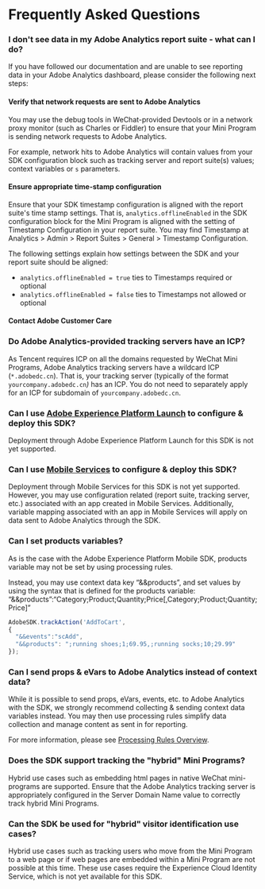 # Frequently Asked Questions

### I don't see data in my Adobe Analytics report suite - what can I do?

If you have followed our documentation and are unable to see reporting data in your Adobe Analytics dashboard, please consider the following next steps:

#### Verify that network requests are sent to Adobe Analytics

You may use the debug tools in WeChat-provided Devtools or in a network proxy monitor \(such as Charles or Fiddler\) to ensure that your Mini Program is sending network requests to Adobe Analytics.

For example, network hits to Adobe Analytics will contain values from your SDK configuration block such as tracking server and report suite\(s\) values; context variables or `s` parameters.

#### Ensure appropriate time-stamp configuration

Ensure that your SDK timestamp configuration is aligned with the report suite's time stamp settings. That is, `analytics.offlineEnabled` in the SDK configuration block for the Mini Program is aligned with the setting of Timestamp Configuration in your report suite. You may find Timestamp at  Analytics &gt; Admin &gt; Report Suites &gt; General &gt; Timestamp Configuration.

The following settings explain how settings between the SDK and your report suite should be aligned:

* `analytics.offlineEnabled = true` ties to Timestamps required or optional
* `analytics.offlineEnabled = false` ties to Timestamps not allowed or optional       

#### Contact Adobe Customer Care



### Do Adobe Analytics-provided tracking servers have an ICP?

As Tencent requires ICP on all the domains requested by WeChat Mini Programs, Adobe Analytics tracking servers have a wildcard ICP \(`*.adobedc.cn`\). That is, your tracking server \(typically of the format `yourcompany.adobedc.cn`_\)_ has an ICP. You do not need to separately apply for an ICP for subdomain of `yourcompany.adobedc.cn`.

### Can I use [Adobe Experience Platform Launch](https://launch.adobe.com) to configure & deploy this SDK?

Deployment through Adobe Experience Platform Launch for this SDK is not yet supported.

### Can I use [Mobile Services](https://mobilemarketing.adobe.com) to configure & deploy this SDK?

Deployment through Mobile Services for this SDK is not yet supported. However, you may use configuration related \(report suite, tracking server, etc.\) associated with an app created in Mobile Services. Additionally, variable mapping associated with an app in Mobile Services will apply on data sent to Adobe Analytics through the SDK.

### Can I set products variables?

As is the case with the Adobe Experience Platform Mobile SDK, products variable may not be set by using processing rules.

Instead,  you may use context data key “&&products”, and set values by using the syntax that is defined for the products variable: “&&products”:“Category;Product;Quantity;Price\[,Category;Product;Quantity;Price\]”

```javascript
AdobeSDK.trackAction('AddToCart',
{
  "&&events":"scAdd",
  "&&products": ";running shoes;1;69.95,;running socks;10;29.99"
});
```

### Can I send props & eVars to Adobe Analytics instead of context data?

While it is possible to send props, eVars, events, etc. to Adobe Analytics with the SDK, we strongly recommend collecting & sending context data variables instead. You may then use processing rules simplify data collection and manage content as sent in for reporting.

For more information, please see [Processing Rules Overview](https://docs.adobe.com/content/help/en/analytics/admin/admin-tools/processing-rules/processing-rules.html).

### Does the SDK support tracking the "hybrid" Mini Programs?

Hybrid use cases such as embedding html pages in native WeChat mini-programs are supported. Ensure that the Adobe Analytics tracking server is appropriately configured in the Server Domain Name value to correctly track hybrid Mini Programs.

### Can the SDK be used for "hybrid" visitor identification use cases?

Hybrid use cases such as tracking users who move from the Mini Program to a web page or if web pages are embedded within a Mini Program are not possible at this time. These use cases require the Experience Cloud Identity Service, which is not yet available for this SDK.

